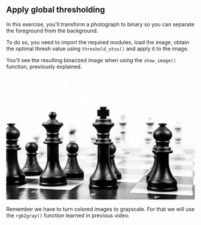 ## Apply global thresholding

In this exercise, you'll transform a photograph to binary so you can separate the foreground from the background.

To do so, you need to import the required modules, load the image, obtain the optimal thresh value using `threshold_otsu()` and apply it to the image.

You'll see the resulting binarized image when using the `show_image()` function, previously explained.

![Chess pieces](../i/5.jpg)

<!-- Image loaded as `chess_pieces_image`. -->

Remember we have to turn colored images to grayscale. For that we will use the `rgb2gray()` function learned in previous video.
<!-- Which has already been imported for you. -->
<!-- 
### Instructions

- Import the otsu threshold function.

- Turn the image to grayscale.

- Obtain the optimal threshold value of the image.

- Apply thresholding to the image.
 -->